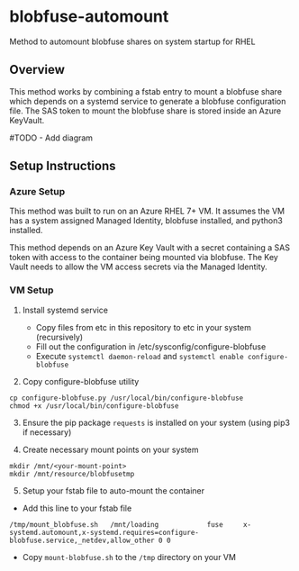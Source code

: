# blobfuse-automount

Method to automount blobfuse shares on system startup for RHEL 

## Overview

This method works by combining a fstab entry to mount a blobfuse share which depends on a systemd service to generate a blobfuse configuration file. The SAS token to mount the blobfuse share is stored inside an Azure KeyVault.

#TODO - Add diagram

## Setup Instructions

### Azure Setup

This method was built to run on an Azure RHEL 7+ VM. It assumes the VM has a system assigned Managed Identity, blobfuse installed, and python3 installed.

This method depends on an Azure Key Vault with a secret containing a SAS token with access to the container being mounted via blobfuse. The Key Vault needs to allow the VM access secrets via the Managed Identity.

### VM Setup

1. Install systemd service
    - Copy files from etc in this repository to etc in your system (recursively)
    - Fill out the configuration in /etc/sysconfig/configure-blobfuse
    - Execute `systemctl daemon-reload` and `systemctl enable configure-blobfuse`

2. Copy configure-blobfuse utility
```
cp configure-blobfuse.py /usr/local/bin/configure-blobfuse
chmod +x /usr/local/bin/configure-blobfuse
```

3. Ensure the pip package `requests` is installed on your system (using pip3 if necessary)

4. Create necessary mount points on your system
```
mkdir /mnt/<your-mount-point>
mkdir /mnt/resource/blobfusetmp
```

5. Setup your fstab file to auto-mount the container
- Add this line to your fstab file
```
/tmp/mount_blobfuse.sh   /mnt/loading            fuse     x-systemd.automount,x-systemd.requires=configure-blobfuse.service,_netdev,allow_other 0 0
```
- Copy `mount-blobfuse.sh` to the `/tmp` directory on your VM